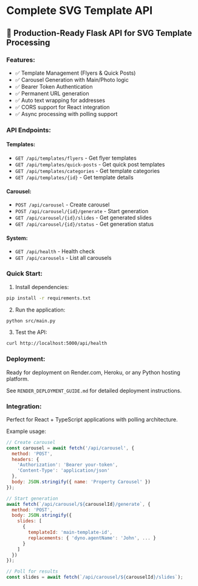# Complete SVG Template API

## 🚀 Production-Ready Flask API for SVG Template Processing

### Features:
- ✅ Template Management (Flyers & Quick Posts)
- ✅ Carousel Generation with Main/Photo logic
- ✅ Bearer Token Authentication
- ✅ Permanent URL generation
- ✅ Auto text wrapping for addresses
- ✅ CORS support for React integration
- ✅ Async processing with polling support

### API Endpoints:

#### Templates:
- `GET /api/templates/flyers` - Get flyer templates
- `GET /api/templates/quick-posts` - Get quick post templates
- `GET /api/templates/categories` - Get template categories
- `GET /api/templates/{id}` - Get template details

#### Carousel:
- `POST /api/carousel` - Create carousel
- `POST /api/carousel/{id}/generate` - Start generation
- `GET /api/carousel/{id}/slides` - Get generated slides
- `GET /api/carousel/{id}/status` - Get generation status

#### System:
- `GET /api/health` - Health check
- `GET /api/carousels` - List all carousels

### Quick Start:

1. Install dependencies:
```bash
pip install -r requirements.txt
```

2. Run the application:
```bash
python src/main.py
```

3. Test the API:
```bash
curl http://localhost:5000/api/health
```

### Deployment:

Ready for deployment on Render.com, Heroku, or any Python hosting platform.

See `RENDER_DEPLOYMENT_GUIDE.md` for detailed deployment instructions.

### Integration:

Perfect for React + TypeScript applications with polling architecture.

Example usage:
```javascript
// Create carousel
const carousel = await fetch('/api/carousel', {
  method: 'POST',
  headers: {
    'Authorization': 'Bearer your-token',
    'Content-Type': 'application/json'
  },
  body: JSON.stringify({ name: 'Property Carousel' })
});

// Start generation
await fetch(`/api/carousel/${carouselId}/generate`, {
  method: 'POST',
  body: JSON.stringify({
    slides: [
      {
        templateId: 'main-template-id',
        replacements: { 'dyno.agentName': 'John', ... }
      }
    ]
  })
});

// Poll for results
const slides = await fetch(`/api/carousel/${carouselId}/slides`);
```

